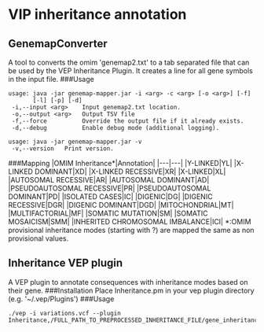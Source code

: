# VIP inheritance annotation
## GenemapConverter
A tool to converts the omim 'genemap2.txt' to a tab separated file that can be used by the VEP Inheritance Plugin.
It creates a line for all gene symbols in the input file.
###Usage
```
usage: java -jar genemap-mapper.jar -i <arg> -c <arg> [-o <arg>] [-f]
       [-l] [-p] [-d]
 -i,--input <arg>    Input genemap2.txt location.
 -o,--output <arg>   Output TSV file
 -f,--force          Override the output file if it already exists.
 -d,--debug          Enable debug mode (additional logging).

usage: java -jar genemap-mapper.jar -v
 -v,--version   Print version.
```

###Mapping
|OMIM Inheritance*|Annotation|
|---|---|
|Y-LINKED|YL|
|X-LINKED DOMINANT|XD|
|X-LINKED RECESSIVE|XR|
|X-LINKED|XL|
|AUTOSOMAL RECESSIVE|AR|
|AUTOSOMAL DOMINANT|AD|
|PSEUDOAUTOSOMAL RECESSIVE|PR|
|PSEUDOAUTOSOMAL DOMINANT|PD|
|ISOLATED CASES|IC|
|DIGENIC|DG|
|DIGENIC RECESSIVE|DGR|
|DIGENIC DOMINANT|DGD|
|MITOCHONDRIAL|MT|
|MULTIFACTORIAL|MF|
|SOMATIC MUTATION|SM|
|SOMATIC MOSAICISM|SMM|
|INHERITED CHROMOSOMAL IMBALANCE|ICI|
*:OMIM provisional inheritance modes (starting with ?) are mapped the same as non provisional values.

## Inheritance VEP plugin
A VEP plugin to annotate consequences with inheritance modes based on their gene.
###Installation
Place Inheritance.pm in your vep plugin directory (e.g. '~/.vep/Plugins')
###Usage
```
./vep -i variations.vcf --plugin Inheritance,/FULL_PATH_TO_PREPROCESSED_INHERITANCE_FILE/gene_inheritance_modes.tsv
```
